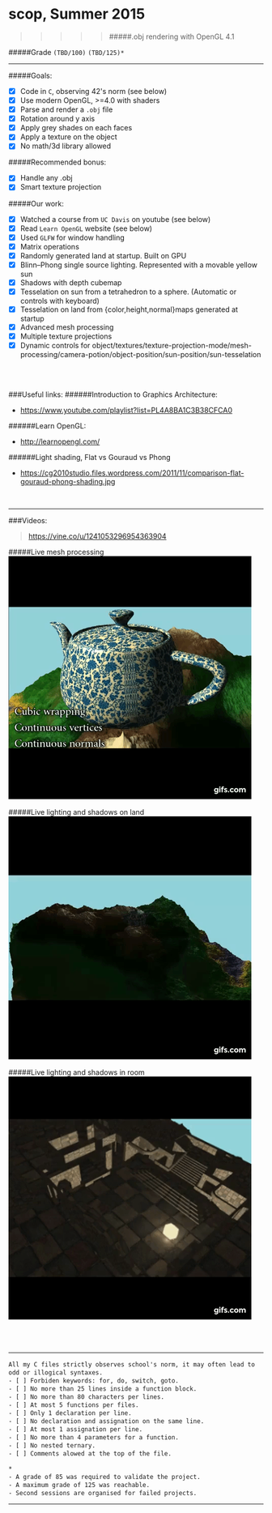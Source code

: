 # scop, Summer 2015
>>>>> #####.obj rendering with OpenGL 4.1

#####Grade ``(TBD/100)`` ``(TBD/125)*``
--------  -----------------------


#####Goals:
- [X] Code in `C`, observing 42's norm (see below)
- [X] Use modern OpenGL, >=4.0 with shaders
- [X] Parse and render a `.obj` file
- [X] Rotation around y axis
- [X] Apply grey shades on each faces
- [X] Apply a texture on the object
- [X] No math/3d library allowed

#####Recommended bonus:
- [X] Handle any .obj
- [X] Smart texture projection

#####Our work:
- [X] Watched a course from `UC Davis` on youtube (see below)
- [X] Read `Learn OpenGL` website (see below)
- [X] Used `GLFW` for window handling
- [X] Matrix operations
- [X] Randomly generated land at startup. Built on GPU
- [X] Blinn–Phong single source lighting. Represented with a movable yellow sun
- [X] Shadows with depth cubemap
- [X] Tesselation on sun from a tetrahedron to a sphere. (Automatic or controls with keyboard)
- [X] Tesselation on land from {color,height,normal}maps generated at startup
- [X] Advanced mesh processing
- [X] Multiple texture projections
- [X] Dynamic controls for object/textures/texture-projection-mode/mesh-processing/camera-potion/object-position/sun-position/sun-tesselation
<BR>
<BR>

###Useful links:
######Introduction to Graphics Architecture:
- https://www.youtube.com/playlist?list=PL4A8BA1C3B38CFCA0

######Learn OpenGL:
- http://learnopengl.com/

######Light shading, Flat vs Gouraud vs Phong
- https://cg2010studio.files.wordpress.com/2011/11/comparison-flat-gouraud-phong-shading.jpg

<BR>

---

###Videos:
> https://vine.co/u/1241053296954363904

#####Live mesh processing
![Live mesh processing](./images/etTTJpeqFzB.gif)

#####Live lighting and shadows on land
![Lighting and shadows on land](./images/eI9ImE3uE5b.gif)

#####Live lighting and shadows in room
![Lighting and shadows in room](./images/ejqKYmVdzgq.gif)


<BR><BR>

---

```
All my C files strictly observes school's norm, it may often lead to odd or illogical syntaxes.
- [ ] Forbiden keywords: for, do, switch, goto.
- [ ] No more than 25 lines inside a function block.
- [ ] No more than 80 characters per lines.
- [ ] At most 5 functions per files.
- [ ] Only 1 declaration per line.  
- [ ] No declaration and assignation on the same line.
- [ ] At most 1 assignation per line.
- [ ] No more than 4 parameters for a function.
- [ ] No nested ternary.
- [ ] Comments alowed at the top of the file.
```
```
*
- A grade of 85 was required to validate the project.
- A maximum grade of 125 was reachable.
- Second sessions are organised for failed projects.
```

---

